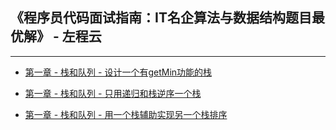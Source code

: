 ## 《程序员代码面试指南：IT名企算法与数据结构题目最优解》 - 左程云
---

+ [第一章 - 栈和队列 - 设计一个有getMin功能的栈](http://github.com/KevinsBobo/book_code/blob/master/zuocodebook/01_StackQueue_01_getMin.c)

+ [第一章 - 栈和队列 - 只用递归和栈逆序一个栈](http://github.com/KevinsBobo/book_code/blob/master/zuocodebook/01_StackQueue_03_reverse.c)

+ [第一章 - 栈和队列 - 用一个栈辅助实现另一个栈排序](http://github.com/KevinsBobo/book_code/blob/master/zuocodebook/01_StackQueue_05_sortStackByStack.c)
